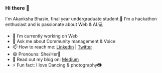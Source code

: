 ### Hi there 👋

<!--
**Akankshabhasin/Akankshabhasin** is a ✨ _special_ ✨ repository because its `README.md` (this file) appears on your GitHub profile.

Here are some ideas to get you started:

- 🔭 I’m currently working on ...
- 🌱 I’m currently learning ...
- 👯 I’m looking to collaborate on ...
- 🤔 I’m looking for help with ...
- 💬 Ask me about ...
- 📫 How to reach me: ...
- 😄 Pronouns: ...
- ⚡ Fun fact: ...

- 👯 I’m looking for opportunities.
-->

I'm Akanksha Bhasin, final year undergraduate student.🙋
I'm a hackathon enthusiast and is passionate about Web & AI.💻

- 🔭 I’m currently working on Web
- 💬 Ask me about Community management & Voice
- 📫 How to reach me: [Linkedin](https://www.linkedin.com/in/akankshabhasin) | [Twitter](https://twitter.com/Akii_20)
- 😄 Pronouns: She/Her💖
- 📃 Read out my blog on: [Medium](https://medium.com/age-of-awareness/2019-in-review-my-journey-a572371bb86b)
- ⚡ Fun fact: I love Dancing & photography📷
